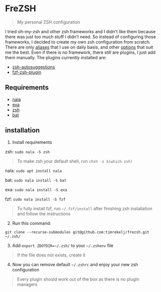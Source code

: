 # FreZSH
> My personal ZSH configuration

I tried oh-my-zsh and other zsh frameworks and I didn't like them because there was just too much stuff I didn't need. So instead of configuring those frameworks, I decided to create my own zsh configuration from scratch.
There are only [aliases](https://github.com/timrekelj/frezsh/blob/master/core/aliases.zsh) that I use on daily basis, and other [options](https://github.com/timrekelj/frezsh/tree/master/core) that suit me the best.
Even if there is no framework, there still are plugins, I just add them manually. The plugins currently installed are:
 - [zsh-autosuggestions](https://github.com/zsh-users/zsh-autosuggestions/)
 - [fzf-zsh-plugin](https://github.com/unixorn/fzf-zsh-plugin/)

## Requirements
 - [nala](https://gitlab.com/volian/nala)
 - [exa](https://the.exa.website/)
 - [zsh](https://www.zsh.org/)
 - [bat](https://github.com/sharkdp/bat)

## installation

1. Install requirements

zsh: `sudo nala -S zsh`

> To make zsh your default shell, run `chsh -s $(which zsh)`

nala: `sudo apt install nala`

bat: `sudo nala install -S bat`

exa: `sudo nala install -S exa`

fzf: `sudo nala install -S fzf`

> To fully install fzf, run `~/.fzf/install` after finishing zsh installation and follow the instructions

2. Run this command:

```
git clone --recurse-submodules git@github.com:timrekelj/frezsh.git ~/.zsh/
```

3. Add `export ZDOTDIR=~/.zsh/` to your `~/.zshenv` file

> If the file does not exists, create it

4. Now you can remove default `~/.zshrc` and enjoy your new zsh configuration

> Every plugin should work out of the box as there is no plugin managers

